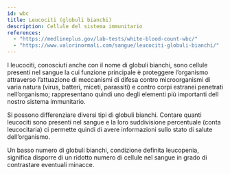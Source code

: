 ```yaml
---
id: wbc
title: Leucociti (globuli bianchi)
description: Cellule del sistema immunitario
references:
  - "https://medlineplus.gov/lab-tests/white-blood-count-wbc/"
  - "https://www.valorinormali.com/sangue/leucociti-globuli-bianchi/"
---
```


I leucociti, conosciuti anche con il nome di globuli bianchi, sono cellule presenti nel sangue la cui funzione principale è proteggere l’organismo attraverso l’attuazione di meccanismi di difesa contro microorganismi di varia natura (virus, batteri, miceti, parassiti) e contro corpi estranei penetrati nell’organismo; rappresentano quindi uno degli elementi più importanti dell nostro sistema immunitario.

Si possono differenziare diversi tipi di globuli bianchi. Contare quanti leucociti sono presenti nel sangue e la loro suddivisione percentuale (conta leucocitaria) ci permette quindi di avere informazioni sullo stato di salute dell’organismo.

Un basso numero di globuli bianchi, condizione definita leucopenia, significa disporre di un ridotto numero di cellule nel sangue in grado di contrastare eventuali minacce.
